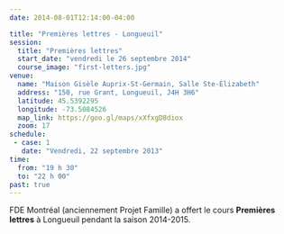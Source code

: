 ```yaml
---
date: 2014-08-01T12:14:00-04:00

title: "Premières lettres - Longueuil"
session:
  title: "Premières lettres"
  start_date: "vendredi le 26 septembre 2014"
  course_image: "first-letters.jpg"
venue:
  name: "Maison Gisèle Auprix-St-Germain, Salle Ste-Élizabeth"
  address: "150, rue Grant, Longueuil, J4H 3H6"
  latitude: 45.5392295
  longitude: -73.5084526
  map_link: https://goo.gl/maps/xXfxgD8diox
  zoom: 17
schedule:
 - case: 1
   date: "Vendredi, 22 septembre 2013"
time:
  from: "19 h 30"
  to: "22 h 00"
past: true
---
```


FDE Montréal (anciennement Projet Famille) a offert le cours **Premières lettres** à
Longueuil pendant la saison 2014-2015.
